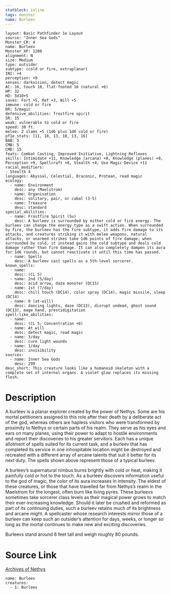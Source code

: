 ```yaml
---
statblock: inline
tags: monster
name: Burleev
---
```

```statblock
layout: Basic Pathfinder 1e Layout
source: "Inner Sea Gods"
Monster_CR: 4
name: Burleev
Monster_XP: 1200
alignment: N
size: Medium
type: outsider
subtype: (cold or fire, extraplanar)
INI: +4
perception: +9
senses: darkvision, detect magic
AC: 16, touch 10, flat-footed 16 (natural +6)
HP: 32
HD: 5d10+5
saves: Fort +5, Ref +3, Will +5
immune: cold or fire
DR: 5/magic
defensive_abilities: frostfire spirit
SR: 15
weak: vulnerable to cold or fire
speed: 30 ft.
melee: 2 slams +5 (1d6 plus 1d6 cold or fire)
pf1e_stats: [11, 10, 13, 10, 13, 16]
BAB: 5
CMB: 5
CMD: 15
feats: Combat Casting, Improved Initiative, Lightning Reflexes
skills: Intimidate +11, Knowledge (arcana) +8, Knowledge (planes) +8, Perception +9, Spellcraft +8, Stealth +4, Use Magic Device +11
racial_modifiers:
- Stealth 4
languages: Abyssal, Celestial, Draconic, Protean, read magic
ecology:
  - name: Environment
    desc: any (Maelstrom)
  - name: Organisation
    desc: solitary, pair, or cabal (3-5)
  - name: Treasure
    desc: standard
special_abilities:
  - name: Frostfire Spirit (Su)
    desc: A burleev is surrounded by either cold or fire energy. The burleev can change the energy type as a swift action. When surrounded by fire, the burleev has the fire subtype, it adds fire damage to its attacks, and creatures striking it with melee weapons, natural attacks, or unarmed strikes take 1d6 points of fire damage; when surrounded by cold, it instead gains the cold subtype and deals cold damage rather than fire damage. It can also completely dampen its aura for 1d6 rounds, but cannot reactivate it until this time has passed.
  - name: Spells
    desc: A burleev cast spells as a 5th-level sorcerer.
known_spells:
  - name:
    desc: (CL 5)
  - name: 2nd (5/day)
    desc: acid arrow, daze monster (DC15)
  - name: 1st (7/day)
    desc: chill touch (DC14), color spray (DC14), magic missile, sleep (DC14)
  - name: 0 (at-will)
    desc: dancing lights, daze (DC13), disrupt undead, ghost sound (DC13), mage hand, prestidigitation
spell-like_abilities:
  - name:
    desc: (CL 5; Concentration +8)
  - name: At will
    desc: detect magic, read magic
  - name: 3/day
    desc: cure light wounds
  - name: 1/day
    desc: invisibility
sources:
  - name: Inner Sea Gods
    desc: 299
desc_short: This creature looks like a humanoid skeleton with a complete set of internal organs. A violet glow replaces its missing flesh.
```
# Description
A burleev is a planar explorer created by the power of Nethys. Some are his mortal petitioners assigned to this role after their death by a deliberate act of the god, whereas others are hapless visitors who were transformed by proximity to Nethys or certain parts of his realm. They serve as his eyes and ears on many planes, using their power to adapt to hostile environments and report their discoveries to his greater servitors. Each has a unique allotment of spells suited for its current task, and a burleev that has completed its service in one inhospitable location might be destroyed and recreated with a different array of arcane talents that suit it better for its next duty. The spells shown above represent those of a typical burleev.

A burleev’s supernatural nimbus burns brightly with cold or heat, making it painfully cold or hot to the touch. As a burleev discovers information useful to the god of magic, the color of its aura increases in intensity. The eldest of these creatures, or those that have travelled far from Nethys’s realm in the Maelstrom for the longest, often burn like living pyres. These burleevs sometimes take sorcerer class levels as their magical power grows to match their ever-increasing knowledge. Should it later be crushed and reformed as part of its continuing duties, such a burleev retains much of its brightness and arcane might. A spellcaster whose research interests mirror those of a burleev can keep such an outsider’s attention for days, weeks, or longer so long as the mortal continues to make new and exciting discoveries.

Burleevs stand around 6 feet tall and weigh roughly 80 pounds.
# Source Link
[Archives of Nethys](https://aonprd.com/MonsterDisplay.aspx?ItemName=Burleev)
```encounter-table
name: Burleev
creatures:
  - 1: Burleev
```
